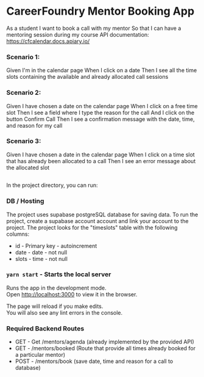 # CareerFoundry Mentor Booking App

As a student
I want to book a call with my mentor
So that I can have a mentoring session during my course
API documentation: https://cfcalendar.docs.apiary.io/

### Scenario 1:

Given I'm in the calendar page
When I click on a date
Then I see all the time slots containing the available and already allocated call sessions

### Scenario 2:

Given I have chosen a date on the calendar page
When I click on a free time slot
Then I see a field where I type the reason for the call
And I click on the button Confirm Call
Then I see a confirmation message with the date, time, and reason for my call

### Scenario 3:

Given I have chosen a date in the calendar page
When I click on a time slot that has already been allocated to a call Then I see an error message about the allocated
slot

##

In the project directory, you can run:

### DB / Hosting

The project uses supabase postgreSQL database for saving data. To run the project, create a supabase account account and link your account to the project. The project looks for the "timeslots" table with the following columns:

-   id - Primary key - autoincrement
-   date - date - not null
-   slots - time - not null

### `yarn start` - Starts the local server

Runs the app in the development mode.\
Open [http://localhost:3000](http://localhost:3000) to view it in the browser.

The page will reload if you make edits.\
You will also see any lint errors in the console.

### Required Backend Routes

-   GET - Get /mentors/agenda (already implemented by the provided API)
-   GET - /mentors/booked (Route that provide all times already booked for a particular mentor)
-   POST - /mentors/book (save date, time and reason for a call to database)
